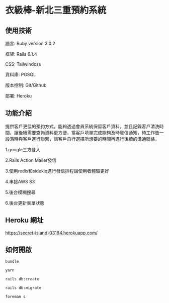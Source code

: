# 衣級棒-新北三重預約系統
## 使用技術
語言: Ruby version 3.0.2

框架: Rails 6.1.4

CSS: Tailwindcss

資料庫: PGSQL

版本控制: Git/Github

部署: Heroku

## 功能介紹
提供客戶更佳的預約方式，能夠透過會員系統保留客戶資料，並且記錄客戶清洗時間，讓後續需要查詢資料更方便，當客戶填單完成能夠及時發信通知，待工作告一段落時與客戶進行聯繫，讓客戶自行選擇所想要的時間再進行後續的溝通聯絡。

1.google三方登入

2.Rails Action Mailer發信

3.使用redis和sidekiq進行發信排程讓使用者體驗更好

4.串接AWS S3

5.後台模糊搜尋

6.後台更新表單狀態

## Heroku 網址

https://secret-island-03184.herokuapp.com/

## 如何開啟
```
bundle
```
```
yarn
```
```
rails db:create
```
```
rails db:migrate
```
```
foreman s
```
